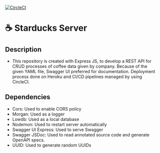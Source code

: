 [![CircleCI](https://circleci.com/gh/damla/starducks-server/tree/main.svg?style=svg)](https://circleci.com/gh/damla/starducks-server/tree/main)

# ☕️ Starducks Server

## Description

- This repository is created with Express JS, to develop a REST API for CRUD processes of coffee data given by company. Because of the given YAML file, Swagger UI preferred for documentation. Deployment process done on Heroku and CI/CD pipelines managed by using CircleCI.

## Dependencies

- Cors: Used to enable CORS policy
- Morgan: Used as a logger
- Lowdb: Used as a local database
- Nodemon: Used to restart server automatically
- Swagger UI Express: Used to serve Swagger
- Swagger JSDoc: Used to read annotated source code and generate OpenAPI specs.
- UUID: Used to generate random UUIDs
